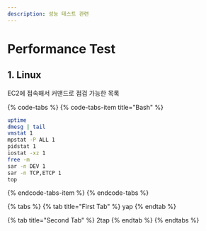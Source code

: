```yaml
---
description: 성능 테스트 관련
---
```


# Performance Test

## 1. Linux

EC2에 접속해서 커맨드로 점검 가능한 목록

{% code-tabs %}
{% code-tabs-item title="Bash" %}
```bash
uptime
dmesg | tail
vmstat 1
mpstat -P ALL 1
pidstat 1
iostat -xz 1
free -m
sar -n DEV 1
sar -n TCP,ETCP 1
top
```
{% endcode-tabs-item %}
{% endcode-tabs %}



{% tabs %}
{% tab title="First Tab" %}
yap
{% endtab %}

{% tab title="Second Tab" %}
2tap
{% endtab %}
{% endtabs %}

